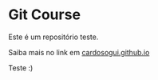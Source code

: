 # Git Course

Este é um repositório teste.

Saiba mais no link em [cardosogui.github.io](https://cardosogui.github.com)

Teste :)
